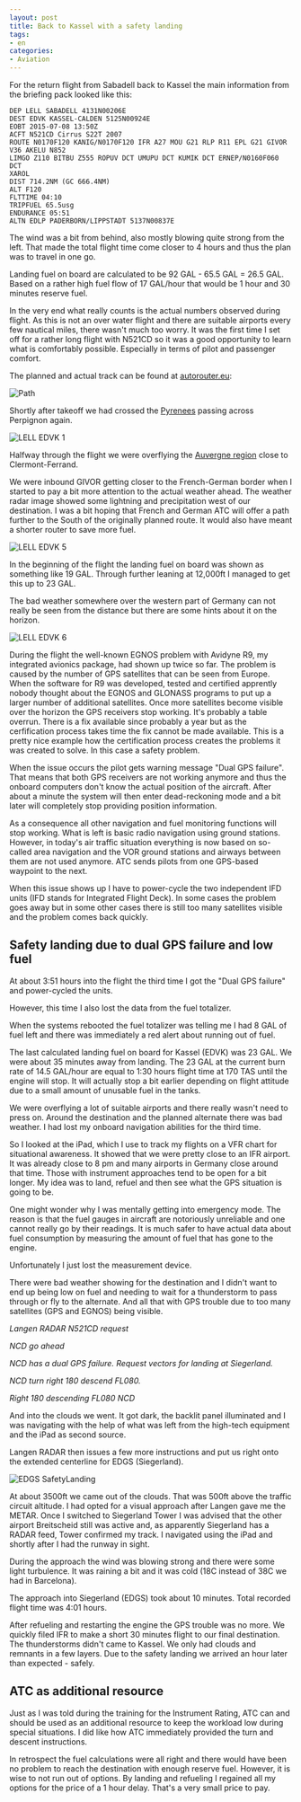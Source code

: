 ```yaml
---
layout: post
title: Back to Kassel with a safety landing
tags:
- en
categories:
- Aviation
---
```

For the return flight from Sabadell back to Kassel the main information from the briefing pack looked like this:

	DEP LELL SABADELL 4131N00206E
	DEST EDVK KASSEL-CALDEN 5125N00924E
	EOBT 2015-07-08 13:50Z
	ACFT N521CD Cirrus S22T 2007
	ROUTE N0170F120 KANIG/N0170F120 IFR A27 MOU G21 RLP R11 EPL G21 GIVOR V36 AKELU N852
	LIMGO Z110 BITBU Z555 ROPUV DCT UMUPU DCT KUMIK DCT ERNEP/N0160F060 DCT
	XAROL
	DIST 714.2NM (GC 666.4NM)
	ALT F120
	FLTTIME 04:10
	TRIPFUEL 65.5usg
	ENDURANCE 05:51
	ALTN EDLP PADERBORN/LIPPSTADT 5137N00837E

The wind was a bit from behind, also mostly blowing quite strong from the left. That made the total flight time come closer to 4 hours and thus the plan was to travel in one go.

Landing fuel on board are calculated to be 92 GAL - 65.5 GAL = 26.5 GAL. Based on a rather high fuel flow of 17 GAL/hour that would be 1 hour and 30 minutes reserve fuel.

In the very end what really counts is the actual numbers observed during flight. As this is not an over water flight and there are suitable airports every few nautical miles, there wasn't much too worry. It was the first time I set off for a rather long flight with N521CD so it was a good opportunity to learn what is comfortably possible. Especially in terms of pilot and passenger comfort.

The planned and actual track can be found at [autorouter.eu](https://www.autorouter.eu/track/2366eJph):

![Path](/img/posts/2015-07-LELL-EDVK/path.png)

Shortly after takeoff we had crossed the [Pyrenees](https://en.wikipedia.org/wiki/Pyrenees) passing across Perpignon again.

![LELL EDVK 1](/img/posts/2015-07-LELL-EDVK/LELL-EDVK-1.jpg)

Halfway through the flight we were overflying the [Auvergne region](https://en.wikipedia.org/wiki/Auvergne_(region)) close to Clermont-Ferrand. 

<div id="gallery" style="display:none;">
		
	<img alt="Image 1 Title" src="/img/posts/2015-07-LELL-EDVK/tn-LELL-EDVK-2.jpg"
				data-image="/img/posts/2015-07-LELL-EDVK/LELL-EDVK-2.jpg">
			
	<img alt="Image 2 Title" src="/img/posts/2015-07-LELL-EDVK/tn-LELL-EDVK-3.jpg"
				data-image="/img/posts/2015-07-LELL-EDVK/LELL-EDVK-3.jpg">

	<img alt="Image 2 Title" src="/img/posts/2015-07-LELL-EDVK/LELL-EDVK-4.jpg"
				data-image="/img/posts/2015-07-LELL-EDVK/LELL-EDVK-4.jpg">
		
</div>

We were inbound GIVOR getting closer to the French-German border when I started to pay a bit more attention to the actual weather ahead. The weather radar image showed some lightning and precipitation west of our destination. I was a bit hoping that French and German ATC will offer a path further to the South of the originally planned route. It would also have meant a shorter router to save more fuel.

![LELL EDVK 5](/img/posts/2015-07-LELL-EDVK/LELL-EDVK-5.jpg)

In the beginning of the flight the landing fuel on board was shown as something like 19 GAL. Through further leaning at 12,000ft I managed to get this up to 23 GAL.

The bad weather somewhere over the western part of Germany can not really be seen from the distance but there are some hints about it on the horizon.

![LELL EDVK 6](/img/posts/2015-07-LELL-EDVK/LELL-EDVK-6.jpg)

During the flight the well-known EGNOS problem with Avidyne R9, my integrated avionics package, had shown up twice so far. The problem is caused by the number of GPS satellites that can be seen from Europe. When the software for R9 was developed, tested and certified apprently nobody thought about the EGNOS and GLONASS programs to put up a larger number of additional satellites. Once more satellites become visible over the horizon the GPS receivers stop working. It's probably a table overrun. There is a fix available since probably a year but as the cerfification process takes time the fix cannot be made available. This is a pretty nice example how the certification process creates the problems it was created to solve. In this case a safety problem.

When the issue occurs the pilot gets warning message "Dual GPS failure". That means that both GPS receivers are not working anymore and thus the onboard computers don't know the actual position of the aircraft. After about a minute the system will then enter dead-reckoning mode and a bit later will completely stop providing position information.

As a consequence all other navigation and fuel monitoring functions will stop working. What is left is basic radio navigation using ground stations. However, in today's air traffic situation everything is now based on so-called area navigation and the VOR ground stations and airways between them are not used anymore. ATC sends pilots from one GPS-based waypoint to the next.

When this issue shows up I have to power-cycle the two independent IFD units (IFD stands for Integrated Flight Deck). In some cases the problem goes away but in some other cases there is still too many satellites visible and the problem comes back quickly.

## Safety landing due to dual GPS failure and low fuel
At about 3:51 hours into the flight the third time I got the "Dual GPS failure" and power-cycled the units.

However, this time I also lost the data from the fuel totalizer.

When the systems rebooted the fuel totalizer was telling me I had 8 GAL of fuel left and there was immediately a red alert about running out of fuel.

The last calculated landing fuel on board for Kassel (EDVK) was 23 GAL. We were about 35 minutes away from landing. The 23 GAL at the current burn rate of 14.5 GAL/hour are equal to 1:30 hours flight time at 170 TAS until the engine will stop. It will actually stop a bit earlier depending on flight attitude due to a small amount of unusable fuel in the tanks.

We were overflying a lot of suitable airports and there really wasn't need to press on. Around the destination and the planned alternate there was bad weather. I had lost my onboard navigation abilities for the third time.

So I looked at the iPad, which I use to track my flights on a VFR chart for situational awareness. It showed that we were pretty close to an IFR airport. It was already close to 8 pm and many airports in Germany close around that time. Those with instrument approaches tend to be open for a bit longer. My idea was to land, refuel and then see what the GPS situation is going to be.

One might wonder why I was mentally getting into emergency mode. The reason is that the fuel gauges in aircraft are notoriously unreliable and one cannot really go by their readings. It is much safer to have actual data about fuel consumption by measuring the amount of fuel that has gone to the engine.

Unfortunately I just lost the measurement device.

There were bad weather showing for the destination and I didn't want to end up being low on fuel and needing to wait for a thunderstorm to pass through or fly to the alternate. And all that with GPS trouble due to too many satellites (GPS and EGNOS) being visible.

*Langen RADAR N521CD request*

*NCD go ahead*

*NCD has a dual GPS failure. Request vectors for landing at Siegerland.*

*NCD turn right 180 descend FL080.*

*Right 180 descending FL080 NCD*

And into the clouds we went. It got dark, the backlit panel illuminated and I was navigating with the help of what was left from the high-tech equipment and the iPad as second source.

Langen RADAR then issues a few more instructions and put us right onto the extended centerline for EDGS (Siegerland).

![EDGS SafetyLanding](/img/posts/2015-07-LELL-EDVK/EDGS-SafetyLanding.png)

At about 3500ft we came out of the clouds. That was 500ft above the traffic circuit altitude. I had opted for a visual approach after Langen gave me the METAR. Once I switched to Siegerland Tower I was advised that the other airport Breitscheid still was active and, as apparently Siegerland has a RADAR feed, Tower confirmed my track. I navigated using the iPad and shortly after I had the runway in sight.

During the approach the wind was blowing strong and there were some light turbulence. It was raining a bit and it was cold (18C instead of 38C we had in Barcelona).

The approach into Siegerland (EDGS) took about 10 minutes. Total recorded flight time was 4:01 hours.

After refueling and restarting the engine the GPS trouble was no more. We quickly filed IFR to make a short 30 minutes flight to our final destination. The thunderstorms didn't came to Kassel. We only had clouds and remnants in a few layers. Due to the safety landing we arrived an hour later than expected - safely.

## ATC as additional resource
Just as I was told during the training for the Instrument Rating, ATC can and should be used as an additional resource to keep the workload low during special situations. I did like how ATC immediately provided the turn and descent instructions.


In retrospect the fuel calculations were all right and there would have been no problem to reach the destination with enough reserve fuel. However, it is wise to not run out of options. By landing and refueling I regained all my options for the price of a 1 hour delay. That's a very small price to pay.

